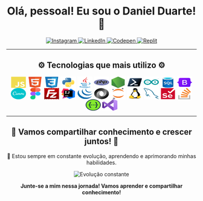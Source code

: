 <h1 align="center">Olá, pessoal! Eu sou o Daniel Duarte! 👋</h1>

<p align="center">
  <a href="https://www.instagram.com/dani__s2__/">
    <img src="https://img.shields.io/badge/Instagram-E4405F?style=for-the-badge&logo=instagram&logoColor=white" alt="Instagram">
  </a>
  <a href="https://www.linkedin.com/in/daniel-duarte-b53806224/">
    <img src="https://img.shields.io/badge/linkedin-836FFF?style=for-the-badge&logo=linkedin&logoColor=white" alt="LinkedIn">
  </a>
  <a href="https://codepen.io/danielduarte3105">
    <img src="https://img.shields.io/badge/codepen-564a5d?style=for-the-badge&logo=codepen&logoColor=white" alt="Codepen">
  </a>
  <a href="https://replit.com/@Daniel31052003">
    <img src="https://img.shields.io/badge/replit-E4405F?style=for-the-badge&logo=replit&logoColor=white" alt="Replit">
  </a>
</p>

---

<h2 align="center">⚙️ Tecnologias que mais utilizo ⚙️</h2>

<div align="center" style="display: inline_block;">
    <img align="center" alt="" height="30" width="40" src="https://raw.githubusercontent.com/devicons/devicon/master/icons/javascript/javascript-plain.svg">
    <img align="center" alt="" height="30" width="40" src="https://raw.githubusercontent.com/devicons/devicon/master/icons/html5/html5-original.svg">
    <img align="center" alt="" height="30" width="40" src="https://raw.githubusercontent.com/devicons/devicon/master/icons/css3/css3-original.svg">
    <img align="center" alt="" height="30" width="40" src="https://raw.githubusercontent.com/devicons/devicon/master/icons/python/python-original.svg">
    <img align="center" alt="" height="30" width="40" src="https://raw.githubusercontent.com/devicons/devicon/master/icons/java/java-original.svg">
    <img align="center" alt="" height="30" width="40" src="https://raw.githubusercontent.com/devicons/devicon/master/icons/php/php-original.svg">
    <img align="center" alt="" height="30" width="40" src="https://raw.githubusercontent.com/devicons/devicon/master/icons/nodejs/nodejs-original.svg">
    <img align="center" alt="" height="30" width="40" src="https://raw.githubusercontent.com/devicons/devicon/master/icons/powershell/powershell-original.svg">
    <img align="center" alt="" height="30" width="40" src="https://raw.githubusercontent.com/devicons/devicon/master/icons/arduino/arduino-original.svg">
    <img align="center" alt="" height="30" width="40" src="https://raw.githubusercontent.com/devicons/devicon/master/icons/azuresqldatabase/azuresqldatabase-original.svg">
    <img align="center" alt="" height="30" width="40" src="https://raw.githubusercontent.com/devicons/devicon/master/icons/bootstrap/bootstrap-original.svg">
    <img align="center" alt="" height="30" width="40" src="https://raw.githubusercontent.com/devicons/devicon/master/icons/canva/canva-original.svg">
    <img align="center" alt="" height="30" width="40" src="https://raw.githubusercontent.com/devicons/devicon/master/icons/figma/figma-original.svg">
    <img align="center" alt="" height="30" width="40" src="https://raw.githubusercontent.com/devicons/devicon/master/icons/filezilla/filezilla-original.svg">
    <img align="center" alt="" height="30" width="40" src="https://raw.githubusercontent.com/devicons/devicon/master/icons/intellij/intellij-original.svg">
    <img align="center" alt="" height="30" width="40" src="https://raw.githubusercontent.com/devicons/devicon/master/icons/jquery/jquery-original.svg">
    <img align="center" alt="" height="30" width="40" src="https://raw.githubusercontent.com/devicons/devicon/master/icons/json/json-original.svg">
    <img align="center" alt="" height="30" width="40" src="https://raw.githubusercontent.com/devicons/devicon/master/icons/jupyter/jupyter-original.svg">
    <img align="center" alt="" height="30" width="40" src="https://raw.githubusercontent.com/devicons/devicon/master/icons/linux/linux-original.svg">
    <img align="center" alt="" height="30" width="40" src="https://raw.githubusercontent.com/devicons/devicon/master/icons/mysql/mysql-original.svg">
    <img align="center" alt="" height="30" width="40" src="https://raw.githubusercontent.com/devicons/devicon/master/icons/selenium/selenium-original.svg">
    <img align="center" alt="" height="30" width="40" src="https://raw.githubusercontent.com/devicons/devicon/master/icons/stackoverflow/stackoverflow-original.svg">
    <img align="center" alt="" height="30" width="40" src="https://raw.githubusercontent.com/devicons/devicon/master/icons/swagger/swagger-original.svg">
    <img align="center" alt="" height="30" width="40" src="https://raw.githubusercontent.com/devicons/devicon/master/icons/visualstudio/visualstudio-original.svg">
</div>

---

<h2 align="center">🚀 Vamos compartilhar conhecimento e crescer juntos! 🚀</h2>

<p align="center">🔴 Estou sempre em constante evolução, aprendendo e aprimorando minhas habilidades.</p>

<p align="center">
  <img src="https://media.giphy.com/media/3oKIPsx2VAYAgEHC12/giphy.gif" width="300" alt="Evolução constante">
</p>

<p align="center">
  <b>Junte-se a mim nessa jornada! Vamos aprender e compartilhar conhecimento!</b>
</p>
